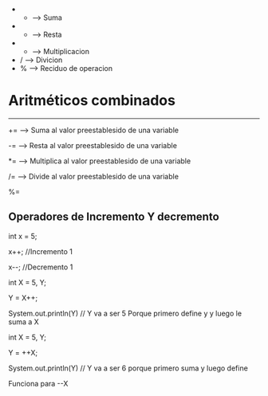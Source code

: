

+ +  --> Suma
+  -  --> Resta
+  *  --> Multiplicacion
+  /  --> Divicion
+  % --> Reciduo de operacion



# Aritméticos combinados
-------------------------------------------------


+= --> Suma al valor preestablesido de una variable

-= --> Resta al valor preestablesido de una variable

*= --> Multiplica al valor preestablesido de una variable

/= --> Divide al valor preestablesido de una variable

%= 



Operadores de Incremento Y decremento
-------------------------------------------------------------------------------------------------------------


int x = 5;

x++; //Incremento 1

x--; //Decremento 1



int X = 5, Y;

Y = X++;

System.out.println(Y) // Y va a ser 5 Porque primero define y y luego le suma a X


int X = 5, Y;

Y = ++X;


System.out.println(Y) // Y va a ser 6 porque primero suma y luego define


Funciona para --X




